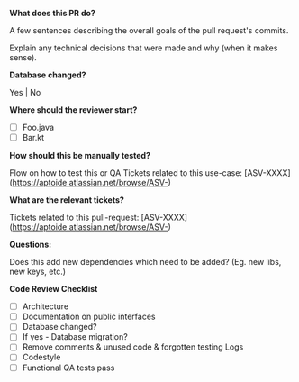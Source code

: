 **What does this PR do?**

   A few sentences describing the overall goals of the pull request's commits. 

   Explain any technical decisions that were made and why (when it makes sense).

**Database changed?**

   Yes | No

**Where should the reviewer start?**

- [ ] Foo.java
- [ ] Bar.kt

**How should this be manually tested?**

  Flow on how to test this or QA Tickets related to this use-case: [ASV-XXXX](https://aptoide.atlassian.net/browse/ASV-<Jira ticket number>)

**What are the relevant tickets?**

  Tickets related to this pull-request: [ASV-XXXX](https://aptoide.atlassian.net/browse/ASV-<Jira ticket number>)

**Questions:**

   Does this add new dependencies which need to be added? (Eg. new libs, new keys, etc.) 




**Code Review Checklist**

- [ ] Architecture
- [ ] Documentation on public interfaces
- [ ] Database changed?
- [ ] If yes - Database migration?
- [ ] Remove comments & unused code & forgotten testing Logs
- [ ] Codestyle
- [ ] Functional QA tests pass